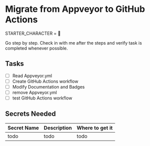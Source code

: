 # Migrate from Appveyor to GitHub Actions
STARTER_CHARACTER = 🧰

Go step by step. Check in with me after the steps and verify task is completed whenever possible.

## Tasks

* [ ] Read Appveyor.yml
* [ ] Create GitHub Actions workflow
* [ ] Modify Documentation and Badges
* [ ] remove Appveyor.yml
* [ ] test GitHub Actions workflow

## Secrets Needed

| Secret Name | Description | Where to get it |
| --- | --- | --- |
| todo | todo | todo |